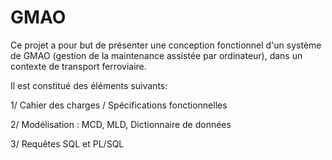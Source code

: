 # GMAO

Ce projet a pour but de présenter une conception fonctionnel d'un système de GMAO (gestion de la maintenance assistée par ordinateur), dans un contexte de transport ferroviaire.

Il est constitué des éléments suivants:

1/ Cahier des charges / Spécifications fonctionnelles

2/ Modélisation : MCD, MLD, Dictionnaire de données

3/ Requêtes SQL et PL/SQL

